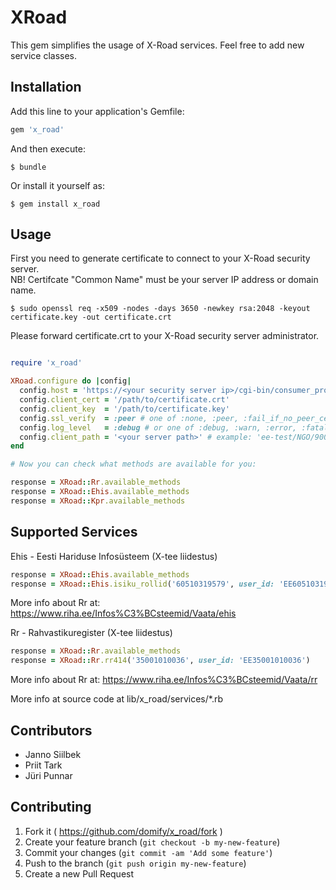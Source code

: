 # XRoad

This gem simplifies the usage of X-Road services. Feel free to add new service classes.

## Installation

Add this line to your application's Gemfile:

```ruby
gem 'x_road'
```

And then execute:

    $ bundle

Or install it yourself as:

    $ gem install x_road

## Usage

First you need to generate certificate to connect to your X-Road security server.  
NB! Certifcate "Common Name" must be your server IP address or domain name.

    $ sudo openssl req -x509 -nodes -days 3650 -newkey rsa:2048 -keyout certificate.key -out certificate.crt

Please forward certificate.crt to your X-Road security server administrator.

```ruby

require 'x_road'

XRoad.configure do |config|
  config.host = 'https://<your security server ip>/cgi-bin/consumer_proxy'
  config.client_cert = '/path/to/certificate.crt'
  config.client_key  = '/path/to/certificate.key'
  config.ssl_verify  = :peer # one of :none, :peer, :fail_if_no_peer_cert, :client_once
  config.log_level   = :debug # or one of :debug, :warn, :error, :fatal
  config.client_path = '<your server path>' # example: 'ee-test/NGO/90005872/harid' 
end

# Now you can check what methods are available for you:

response = XRoad::Rr.available_methods
response = XRoad::Ehis.available_methods
response = XRoad::Kpr.available_methods

```

## Supported Services

Ehis - Eesti Hariduse Infosüsteem (X-tee liidestus)
```ruby
response = XRoad::Ehis.available_methods
response = XRoad::Ehis.isiku_rollid('60510319579', user_id: 'EE60510319579')
```
More info about Rr at: https://www.riha.ee/Infos%C3%BCsteemid/Vaata/ehis

Rr - Rahvastikuregister (X-tee liidestus)
```ruby
response = XRoad::Rr.available_methods
response = XRoad::Rr.rr414('35001010036', user_id: 'EE35001010036')
```

More info about Rr at: https://www.riha.ee/Infos%C3%BCsteemid/Vaata/rr

More info at source code at lib/x_road/services/*.rb

## Contributors

* Janno Siilbek
* Priit Tark
* Jüri Punnar

## Contributing

1. Fork it ( https://github.com/domify/x_road/fork )
2. Create your feature branch (`git checkout -b my-new-feature`)
3. Commit your changes (`git commit -am 'Add some feature'`)
4. Push to the branch (`git push origin my-new-feature`)
5. Create a new Pull Request
